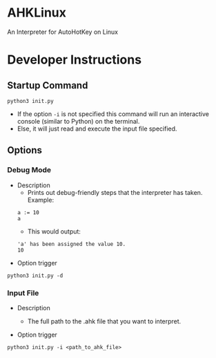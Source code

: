 # AHKLinux
An Interpreter for AutoHotKey on Linux

# Developer Instructions
## Startup Command
```
python3 init.py
```
- If the option `-i` is not specified this command will run an interactive console (similar to Python) on the terminal.
- Else, it will just read and execute the input file specified.

## Options
### Debug Mode
- Description
  - Prints out debug-friendly steps that the interpreter has taken. Example:
  ```
  a := 10
  a
  ```
   - This would output:
  ```
  'a' has been assigned the value 10.
  10
  ```
- Option trigger
```
python3 init.py -d
```
### Input File
- Description
  - The full path to the .ahk file that you want to interpret.

- Option trigger
```
python3 init.py -i <path_to_ahk_file>
```
